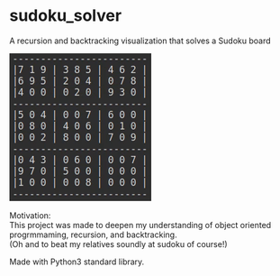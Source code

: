 # sudoku_solver
A recursion and backtracking visualization that solves a Sudoku board

![](https://raw.githubusercontent.com/MaxHarlan206/sudoku_solver/main/sudoku_solver.gif)

Motivation:<br>
This project was made to deepen my understanding of object oriented progrmmaming, recursion, and backtracking. <br>
(Oh and to beat my relatives soundly at sudoku of course!)

Made with Python3 standard library.
